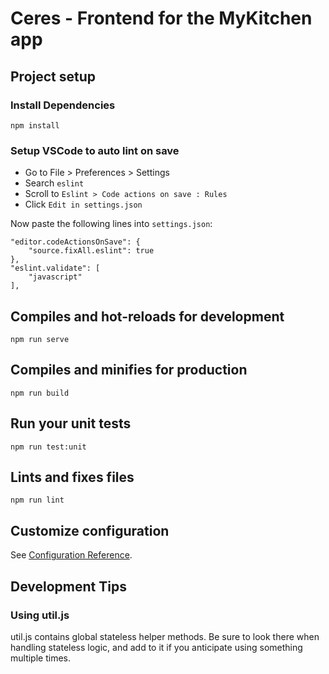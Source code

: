 # Ceres - Frontend for the MyKitchen app

## Project setup

### Install Dependencies
```
npm install
```
### Setup VSCode to auto lint on save
* Go to File > Preferences > Settings
* Search `eslint`
* Scroll to `Eslint > Code actions on save : Rules`
* Click `Edit in settings.json`

Now paste the following lines into `settings.json`:
```
"editor.codeActionsOnSave": {
    "source.fixAll.eslint": true
},
"eslint.validate": [
    "javascript"
],
```

## Compiles and hot-reloads for development
```
npm run serve
```

## Compiles and minifies for production
```
npm run build
```

## Run your unit tests
```
npm run test:unit
```

## Lints and fixes files
```
npm run lint
```

## Customize configuration
See [Configuration Reference](https://cli.vuejs.org/config/).

## Development Tips

### Using util.js
util.js contains global stateless helper methods. Be sure to look there when handling stateless logic, and add to it if you anticipate using something multiple times.